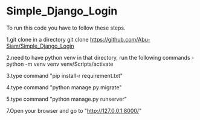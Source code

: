 # Simple_Django_Login

To run this code you have to follow these steps.

1.git clone in a directory
git clone https://github.com/Abu-Siam/Simple_Django_Login

2.need to have python venv in that directory, run the following commands - 
python -m venv venv
venv/Scripts/activate

3.type command "pip install-r requirement.txt"

4.type command "python manage.py migrate"

5.type command "python manage.py runserver"

7.Open your browser and go to "http://127.0.0.1:8000/" 
